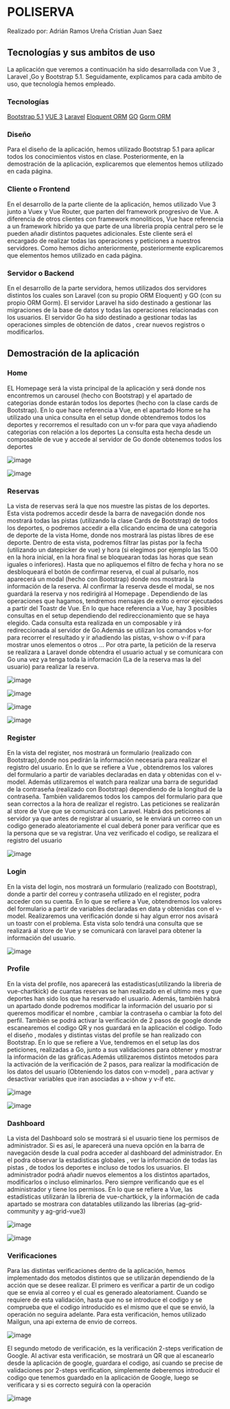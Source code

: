 # POLISERVA
Realizado por: 
Adrián Ramos Ureña
Cristian Juan Saez

## Tecnologías y sus ambitos de uso
La aplicación que veremos a continuación ha sido desarrollada con Vue 3 , Laravel ,Go y Bootstrap 5.1. Seguidamente, explicamos para cada ambito de uso, que tecnología hemos empleado.

### Tecnologías
[Bootstrap 5.1](https://getbootstrap.com/docs/5.1/getting-started/introduction/ "Bootstrap")
[VUE 3](https://v3.vuejs.org/ "Vue")
[Laravel](https://laravel.com/ "Laravel")
[Eloquent ORM](https://laravel.com/docs/8.x/eloquent "Eloquent")
[GO](https://go.dev/ "GO")
[Gorm ORM](https://gorm.io/index.html "Gorm")

### Diseño
Para el diseño de la aplicación, hemos utilizado Bootstrap 5.1 para aplicar todos los conocimientos vistos en clase. Posteriormente, en la demostración de la aplicación, explicaremos que elementos hemos utilizado en cada página.

### Cliente o Frontend 
En el desarrollo de la parte cliente de la aplicación, hemos utilizado Vue 3 junto a Vuex y Vue Router, que parten del framework progresivo de Vue. A diferencia de otros clientes con framework monoliticos, Vue hace referencia a un framework hibrido ya que parte de una libreria propia central pero se le pueden añadir distintos paquetes adicionales. Este cliente será el encargado de realizar todas las operaciones y peticiones a nuestros servidores. Como hemos dicho anteriormente, posteriormente explicaremos que elementos hemos utilizado en cada página.

### Servidor o Backend
En el desarrollo de la parte servidora, hemos utilizados dos servidores distintos los cuales son Laravel (con su propio ORM Eloquent) y GO (con su propio ORM Gorm). 
El servidor Laravel ha sido destinado a gestionar las migraciones de la base de datos y todas las operaciones relacionadas con los usuarios.
El servidor Go ha sido destinado a gestionar todas las operaciones simples de obtención de datos , crear nuevos registros o modificarlos.

## Demostración de la aplicación

### Home
 EL Homepage será la vista principal de la aplicación y será donde nos encontremos un carousel (hecho con Bootstrap) y el apartado de categorias donde estarán todos los deportes (hecho con la clase cards de Bootstrap). 
 En lo que hace referencia a Vue, en el apartado Home se ha utilizado una unica consulta en el setup donde obtendremos todos los deportes y recorremos el resultado con un v-for para que vaya añadiendo categorias con relación a los deportes
 La consulta esta hecha desde un composable de vue y accede al servidor de Go donde obtenemos todos los deportes
 
 ![image](https://user-images.githubusercontent.com/75810680/149213451-978bac7a-58cf-4ec8-8e1c-b7ed0945a721.png)
 
 ![image](https://user-images.githubusercontent.com/75810680/149213509-7c9047f7-3fef-41a7-a702-13500e174b62.png)
 
 ### Reservas
 La vista de reservas será la que nos muestre las pistas de los deportes. Esta vista podremos accedir desde la barra de navegación donde nos mostrará todas las pistas (utilizando la clase Cards de Bootstrap) de todos los deportes, o podremos accedir a ella clicando encima de una categoria de deporte de la vista Home, donde nos mostrará las pistas libres de ese deporte. 
 Dentro de esta vista, podremos filtrar las pistas por la fecha (utilizando un datepicker de vue) y hora (si elegimos por ejemplo las 15:00 en la hora inicial, en la hora final se bloquearan todas las horas que sean iguales o inferiores). Hasta que no apliquemos el filtro de fecha y hora no se desbloqueará el botón de confirmar reserva, el cual al pulsarlo, nos aparecerá un modal (hecho con Bootstrap) donde nos mostrará la información de la reserva. Al confirmar la reserva desde el modal, se nos guardará la reserva y nos redirigirá al Homepage . Dependiendo de las operaciones que hagamos, tendremos mensajes de exito o error ejecutados a partir del Toastr de Vue.
 En lo que hace referencia a Vue, hay 3 posibles consultas en el setup dependiendo del redireccionamiento que se haya elegido. Cada consulta esta realizada en un composable y irá redireccionada al servidor de Go.Además se utilizan los comandos v-for para recorrer el resultado y ir añadiendo las pistas, v-show o v-if para mostrar unos elementos o otros ... 
 Por otra parte, la petición de la reserva se realizara a Laravel donde obtendra el usuario actual y se comunicara con Go una vez ya tenga toda la información (La de la reserva mas la del usuario) para realizar la reserva.
 
 ![image](https://user-images.githubusercontent.com/75810680/149213888-8dc20ca4-7f1e-4e26-89a5-f0000b242d10.png)
 
 ![image](https://user-images.githubusercontent.com/75810680/149213941-c2ed38cf-d353-43d9-9ff0-c9c9851f4805.png)
 
 ![image](https://user-images.githubusercontent.com/75810680/149213812-d306eecc-eb7f-43e8-85e9-efd6bb0e650d.png)
 
 ![image](https://user-images.githubusercontent.com/75810680/149214020-1e89aaad-7609-40aa-8744-e64eac778eca.png)
 
 ### Register
 En la vista del register, nos mostrará un formulario (realizado con Bootstrap),donde nos pedirán la información necesaria para realizar el registro del usuario. 
 En lo que se refiere a Vue , obtendremos los valores del formulario a partir de variables declaradas en data y obtenidas con el v-model. Además utilizaremos el watch para realizar una barra de seguridad de la contraseña (realizado con Bootstrap) dependiendo de la longitud de la contraseña. También validaremos todos los campos del formulario para que sean correctos a la hora de realizar el registro.
 Las peticiones se realizarán al store de Vue que se comunicará con Laravel. Habrá dos peticiones al servidor ya que antes de registrar al usuario, se le enviará un correo con un codigo generado aleatoriamente el cual deberá poner para verificar que es la persona que se va registrar. Una vez verificado el codigo, se realizara el registro del usuario
 
![image](https://user-images.githubusercontent.com/75810680/149214163-efa1ab69-d930-45a6-850b-688c87481626.png)
 
 ### Login 
 En la vista del login, nos mostrará un formulario (realizado con Bootstrap), donde a partir del correu y contraseña utilizado en el register, podra acceder con su cuenta.
 En lo que se refiere a Vue, obtendremos los valores del formulario a partir de variables declaradas en data y obtenidas con el v-model. Realizaremos una verificación donde si hay algun error nos avisará un toastr con el problema. 
 Esta vista solo tendrá una consulta que se realizará al store de Vue y se comunicará con laravel para obtener la información del usuario.
 
![image](https://user-images.githubusercontent.com/75810680/149214247-76f5b798-82c7-4be5-adc7-6bd18c99de4b.png)
 
 ### Profile 
 En la vista del profile, nos aparecerá las estadisticas(utilizando la libreria de vue-chartkick) de cuantas reservas se han realizado en el ultimo mes y que deportes han sido los que ha reservado el usuario. Además, también habrá un apartado donde podremos modificar la información del usuario por si queremos modificar el nombre , cambiar la contraseña o cambiar la foto del perfil. También se podrá activar la verificación de 2 pasos de google donde escanearemos el codigo QR y nos guardará en la aplicación el código. Todo el diseño , modales y distintas vistas del profile se han realizado con Bootstrap.
 En lo que se refiere a Vue, tendremos en el setup las dos peticiones, realizadas a Go, junto a sus validaciones para obtener y mostrar la información de las gráficas.Además utilizaremos distintos metodos para la activación de la verificación de 2 pasos, para realizar la modificación de los datos del usuario (Obteniendo los datos con v-model) , para activar y desactivar variables que iran asociadas a v-show y v-if etc.
 
 ![image](https://user-images.githubusercontent.com/75810680/149214551-3ea7f157-681d-4206-84cc-43b78552cbef.png)
 
 ![image](https://user-images.githubusercontent.com/75810680/149214598-53a381bc-d27a-4813-9289-2fd60094ed43.png)
 
 ### Dashboard
 La vista del Dashboard solo se mostrará si el usuario tiene los permisos de administrador. Si es así, le aparecerá una nueva opción en la barra de navegación desde la cual podra acceder al dashboard del administrador. En el podra observar la estadisticas globales , ver la información de todas las pistas , de todos los deportes e incluso de todos los usuarios. El administrador podrá añadir nuevos elementos a los distintos apartados, modificarlos o incluso eliminarlos. Pero siempre verificando que es el administrador y tiene los permisos.
 En lo que se refiere a Vue, las estadísticas utilizarán la libreria de vue-chartkick, y la información de cada apartado se mostrara con datatables utilizando las librerias (ag-grid-community y ag-grid-vue3)
 
![image](https://user-images.githubusercontent.com/75810680/149214683-a7b7e2b9-53e3-4197-a6dd-8257f99dbf48.png)

![image](https://user-images.githubusercontent.com/75810680/149214754-386777ba-a00c-490a-a8b0-40e8cf53a154.png)
 
 ### Verificaciones
 Para las distintas verificaciones dentro de la aplicación, hemos implementado dos metodos distintos que se utilizarán dependiendo de la acción que se desee realizar.
 El primero es verificar a partir de un codigo que se envia al correo y el cual es generado aleatoriament. Cuando se requiere de esta validación, hasta que no se introduce el codigo y se comprueba que el codigo introducido es el mismo que el que se envió, la operación no seguira adelante. Para esta verificación, hemos utilizado Mailgun, una api externa de envio de correos.
 
![image](https://user-images.githubusercontent.com/75810680/149214904-5a44e588-30e9-43fe-a1f1-484ee9752a93.png)
 
 El segundo metodo de verificación, es la verificación 2-steps verification de Google. Al activar esta verificación, se mostrará un QR que al escanearlo desde la aplicación de google, guardara el codigo, así cuando se precise de validaciones por 2-steps verification, simplemente deberemos introducir el codigo que tenemos guardado en la aplicación de Google, luego se verificara y si es correcto seguirá con la operación

![image](https://user-images.githubusercontent.com/75810680/149214993-499fa1c2-7670-4448-acff-f1e5921f48eb.png)

 

